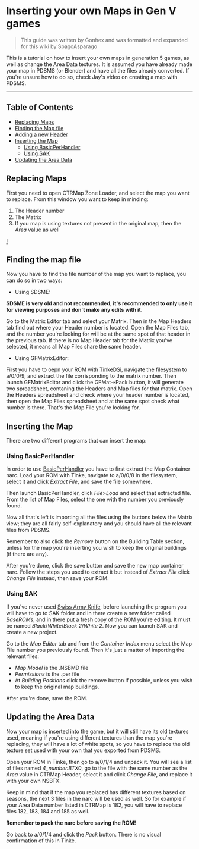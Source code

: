 # Inserting your own Maps in Gen V games
> This guide was written by Gonhex and was formatted and expanded for this wiki by SpagoAsparago


This is a tutorial on how to insert your own maps in generation 5 games, as well as change the Area Data textures.
It is assumed you have already made your map in PDSMS (or Blender) and have all the files already converted. If you're unsure how to do so, check Jay's video on creating a map with PDSMS.

--- 
## Table of Contents
* [Replacing Maps](#section)
* [Finding the Map file](#section-2)
* [Adding a new Header](#section-3)
* [Inserting the Map](#section-4)
  * [Using BasicPerHandler](#subsection)
  * [Using SAK](#subsection-2)
* [Updating the Area Data](#section-5)

## Replacing Maps
First you need to open CTRMap Zone Loader, and select the map you want to replace. From this window you want to keep in minding:
1) The Header number
2) The Matrix
3) If you map is using textures not present in the original map, then the *Area* value as well

[!](resources/bw_b2w2-map_insertion/mapinsertion.png)

## Finding the map file
Now you have to find the file number of the map you want to replace, you can do so in two ways:

* Using SDSME:

**SDSME is very old and not recommended, it's recommended to only use it for viewing purposes and don't make any edits with it**.

Go to the Matrix Editor tab and select your Matrix. Then in the Map Headers tab find out where your Header number is located. Open the Map Files tab, and the number you're looking for will be at the same spot of that header in the previous tab. If there is no Map Header tab for the Matrix you've selected, it means all Map Files share the same header.

* Using GFMatrixEditor:

First you have to oepn your ROM with [TinkeDSi](https://github.com/R-YaTian/TinkeDSi/releases/tag/V0.9.3), navigate the filesystem to a/0/0/9, and extract the file corrisponding to the matrix number.
Then launch GFMatrixEditor and click the GFMat->Pack button, it will generate two spreadsheet, contaning the Headers and Map files for that matrix. Open the Headers spreadsheet and check where your header number is located, then open the Map Files spreadsheet and at the same spot check what number is there. That's the Map File you're looking for.

## Inserting the Map
There are two different programs that can insert the map:

### Using BasicPerHandler
In order to use [BasicPerHandler](https://drive.google.com/drive/folders/1eJwed-scWbroN5mGJdg2T10ZrYdanheH) you have to first extract the Map Container narc. Load your ROM with Tinke, navigate to a/0/0/8 in the filesystem, select it and click *Extract File*, and save the file somewhere.

Then launch BasicPerHandler, click *File*>*Load* and select that extracted file. From the list of Map Files, select the one with the number you previously found.

Now all that's left is importing all the files using the buttons below the Matrix view; they are all fairly self-explanatory and you should have all the relevant files from PDSMS.

Remember to also click the *Remove* button on the Building Table section, unless for the map you're inserting you wish to keep the original buildings (if there are any).

After you're done, click the save button and save the new map container narc. Follow the steps you used to extract it but instead of *Extract File* click *Change File* instead, then save your ROM.


### Using SAK
If you've never used [Swiss Army Knife](https://github.com/PlatinumMaster/SwissArmyKnife/releases), before launching the program you will have to go to SAK folder and in there create a new folder called *BaseROMs*, and in there put a fresh copy of the ROM you're editing. It must be named *Black*/*White*/*Black 2*/*White 2*.
Now you can launch SAK and create a new project. 

Go to the *Map Editor* tab and from the *Container Index* menu select the Map File number you previously found. Then it's just a matter of importing the relevant files:

* *Map Model* is the .NSBMD file
* *Permissions* is the .per file
* At *Building Positions* click the remove button if possible, unless you wish to keep the original map buildings.

After you're done, save the ROM.

## Updating the Area Data

Now your map is inserted into the game, but it will still have its old textures used, meaning if you're using different textures than the map you're replacing, they will have a lot of white spots, so you have to replace the old texture set used with your own that you exported from PDSMS.

Open your ROM in Tinke, then go to a/0/1/4 and unpack it. You will see a list of files named *4_number.BTX0*, go to the file with the same number as the *Area* value in CTRMap Header, select it and click *Change File*, and replace it with your own NSBTX. 

Keep in mind that if the map you replaced has different textures based on seasons, the next 3 files in the narc will be used as well. So for example if your Area Data number listed in CTRMap is 182, you will have to replace files 182, 183, 184 and 185 as well.

**Remember to pack the narc before saving the ROM!**

Go back to a/0/1/4 and click the *Pack* button. There is no visual confirmation of this in Tinke.

